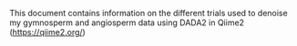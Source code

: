 This document contains information on the different trials used to denoise my gymnosperm and angiosperm data using DADA2 in Qiime2 (https://qiime2.org/)

